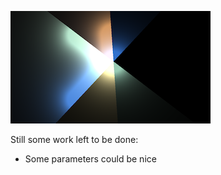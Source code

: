 <!-- +++ DO NOT REMOVE THIS COMMENT +++ DO NOT ADD OR EDIT ANY TEXT BEFORE THIS LINE +++ IT WOULD BE A REALLY BAD IDEA +++ -->

![thumbnail](ShatteredLight_320x180.png "Shattered light Thumb")

Still some work left to be done:
- Some parameters could be nice

<!-- +++ DO NOT REMOVE THIS COMMENT +++ DO NOT EDIT ANY TEXT THAT COMES AFTER THIS LINE +++ TRUST ME: JUST DON'T DO IT +++ -->
